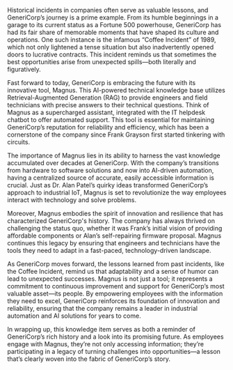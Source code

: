 Historical incidents in companies often serve as valuable lessons, and GeneriCorp’s journey is a prime example. From its humble beginnings in a garage to its current status as a Fortune 500 powerhouse, GeneriCorp has had its fair share of memorable moments that have shaped its culture and operations. One such instance is the infamous “Coffee Incident” of 1989, which not only lightened a tense situation but also inadvertently opened doors to lucrative contracts. This incident reminds us that sometimes the best opportunities arise from unexpected spills—both literally and figuratively.

Fast forward to today, GeneriCorp is embracing the future with its innovative tool, Magnus. This AI-powered technical knowledge base utilizes Retrieval-Augmented Generation (RAG) to provide engineers and field technicians with precise answers to their technical questions. Think of Magnus as a supercharged assistant, integrated with the IT helpdesk chatbot to offer automated support. This tool is essential for maintaining GeneriCorp’s reputation for reliability and efficiency, which has been a cornerstone of the company since Frank Grayson first started tinkering with circuits.

The importance of Magnus lies in its ability to harness the vast knowledge accumulated over decades at GeneriCorp. With the company’s transitions from hardware to software solutions and now into AI-driven automation, having a centralized source of accurate, easily accessible information is crucial. Just as Dr. Alan Patel’s quirky ideas transformed GeneriCorp’s approach to industrial IoT, Magnus is set to revolutionize the way employees interact with technology and solve problems.

Moreover, Magnus embodies the spirit of innovation and resilience that has characterized GeneriCorp's history. The company has always thrived on challenging the status quo, whether it was Frank’s initial vision of providing affordable components or Alan’s self-repairing firmware proposal. Magnus continues this legacy by ensuring that engineers and technicians have the tools they need to adapt in a fast-paced, technology-driven landscape. 

As GeneriCorp moves forward, the lessons learned from past incidents, like the Coffee Incident, remind us that adaptability and a sense of humor can lead to unexpected successes. Magnus is not just a tool; it represents a commitment to continuous improvement and support for GeneriCorp’s most valuable asset—its people. By empowering employees with the information they need to excel, GeneriCorp reinforces its foundation of innovation and reliability, ensuring that the company remains a leader in industrial automation and AI solutions for years to come. 

In wrapping up, this knowledge item serves as both a reminder of GeneriCorp’s rich history and a look into its promising future. As employees engage with Magnus, they’re not only accessing information; they’re participating in a legacy of turning challenges into opportunities—a lesson that’s clearly woven into the fabric of GeneriCorp’s story.
